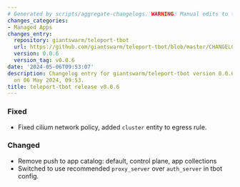 ```yaml
---
# Generated by scripts/aggregate-changelogs. WARNING: Manual edits to this files will be overwritten.
changes_categories:
- Managed Apps
changes_entry:
  repository: giantswarm/teleport-tbot
  url: https://github.com/giantswarm/teleport-tbot/blob/master/CHANGELOG.md#006---2024-05-06
  version: 0.0.6
  version_tag: v0.0.6
date: '2024-05-06T09:53:07'
description: Changelog entry for giantswarm/teleport-tbot version 0.0.6, published
  on 06 May 2024, 09:53.
title: teleport-tbot release v0.0.6
---
```


### Fixed
- Fixed cilium network policy, added `cluster` entity to egress rule.
### Changed
- Remove push to app catalog: default, control plane, app collections
- Switched to use recommended `proxy_server` over `auth_server` in tbot config.
